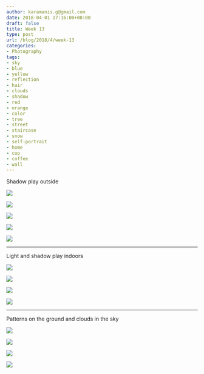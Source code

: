 ```yaml
---
author: karamanis.g@gmail.com
date: 2018-04-01 17:16:00+00:00
draft: false
title: Week 13
type: post
url: /blog/2018/4/week-13
categories:
- Photography
tags:
- sky
- blue
- yellow
- reflection
- hair
- clouds
- shadow
- red
- orange
- color
- tree
- street
- staircase
- snow
- self-portrait
- home
- cup
- coffee
- wall
---
```


Shadow play outside



  
   ![](/images/2018-04-01-20184week-13/IMG_5093.jpg)

  

  
   ![](/images/2018-04-01-20184week-13/IMG_5094.jpg)

  

  
   ![](/images/2018-04-01-20184week-13/IMG_5095.jpg)

  

  
   ![](/images/2018-04-01-20184week-13/IMG_5068.jpg)

  

  
   ![](/images/2018-04-01-20184week-13/IMG_5092+2.jpg)

  



* * *

Light and shadow play indoors



  
   ![](/images/2018-04-01-20184week-13/IMG_5096.jpg)

  

  
   ![](/images/2018-04-01-20184week-13/IMG_5044.jpg)

  

  
   ![](/images/2018-04-01-20184week-13/IMG_5045.jpg)

  

  
   ![](/images/2018-04-01-20184week-13/IMG_5047.jpg)

  



* * *

Patterns on the ground and clouds in the sky



  
   ![](/images/2018-04-01-20184week-13/IMG_5123.jpg)

  

  
   ![](/images/2018-04-01-20184week-13/IMG_5121.jpg)

  

  
   ![](/images/2018-04-01-20184week-13/IMG_5124.jpg)

  

  
   ![](/images/2018-04-01-20184week-13/IMG_5125.jpg)

  


